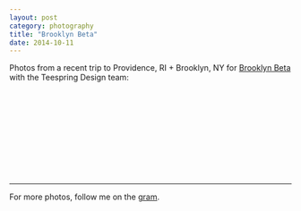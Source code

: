 ```yaml
---
layout: post
category: photography
title: "Brooklyn Beta"
date: 2014-10-11
---
```



Photos from a recent trip to Providence, RI + Brooklyn, NY for [Brooklyn Beta](https://brooklynbeta.org) with the Teespring Design team:

<figure class="grid-2-left">
  <img src="http://image.vsco.co/1/51b751bdbbc81693/548e32bd0c561504418b4570/600x800/vsco_121414.jpg" alt="">
</figure>

<figure class="grid-2-right">
  <img src="http://image.vsco.co/1/51b751bdbbc81693/548e3255045615bb5a8b459e/600x800/vsco_121414.jpg" alt="">
</figure>

<figure class="grid-2-left">
  <img src="http://image.vsco.co/1/51b751bdbbc81693/548e326ae25515516f8b4582/vsco_121414.jpg" alt="">
</figure>

<figure class="grid-2-right">
  <img src="http://image.vsco.co/1/51b751bdbbc81693/548e3278e955159e388b458e/600x800/vsco_121414.jpg" alt="">
</figure>

<figure class="grid-2-left">
  <img src="http://image.vsco.co/1/51b751bdbbc81693/51b753b05d68083c06000131/600x800/vsco_061113_2.jpg" alt="">
</figure>

<figure class="grid-2-right">
  <img src="http://image.vsco.co/1/51b751bdbbc81693/51b751cc5d68080c02000063/600x803/vsco_061113_1.jpg" alt="">
</figure>

<figure class="grid-2-left">
  <img src="http://image.vsco.co/1/51b751bdbbc81693/548e34bc46561568688b4588/600x800/vsco_121414.jpg" alt="">
</figure>

<figure class="grid-2-right">
  <img src="http://image.vsco.co/1/51b751bdbbc81693/548e34c52b5615205c8b459f/600x800/vsco_121414.jpg" alt="">
</figure>

<figure class="grid-2-left">
  <img src="http://image.vsco.co/1/51b751bdbbc81693/548e34e4e655156a6b8b458e/600x800/vsco_121414.jpg" alt="">
</figure>

<figure class="grid-2-right">
  <img src="http://image.vsco.co/1/51b751bdbbc81693/548e34db035615c4788b4595/600x800/vsco_121414.jpg" alt="">
</figure>

<figure class="grid-2-left">
  <img src="http://image.vsco.co/1/51b751bdbbc81693/548e34ac0b56150c6b8b458a/600x800/vsco_121414.jpg" alt="">
</figure>

<figure class="grid-2-right">
  <img src="http://image.vsco.co/1/51b751bdbbc81693/548e4fd4475615327c8b4572/vsco_121414.jpg" alt="">
</figure>

***

For more photos, follow me on the [gram](http://instagram.com/drocarmo).